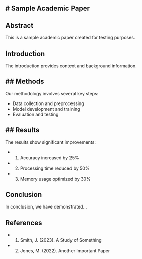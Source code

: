 ## # Sample Academic Paper

## Abstract

This is a sample academic paper created for testing purposes.

## Introduction

The introduction provides context and background information.

## ## Methods

Our methodology involves several key steps:

- Data collection and preprocessing
- Model development and training
- Evaluation and testing

## ## Results

The results show significant improvements:

- 1. Accuracy increased by 25%
- 2. Processing time reduced by 50%
- 3. Memory usage optimized by 30%

## Conclusion

In conclusion, we have demonstrated...

## References

- 1. Smith, J. (2023). A Study of Something
- 2. Jones, M. (2022). Another Important Paper

